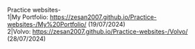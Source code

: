 Practice websites-
<br>
1|My Portfolio: https://zesan2007.github.io/Practice-websites-/My%20Portfolio/ (19/07/2024)<br>
2|Volvo: https://zesan2007.github.io/Practice-websites-/Volvo/ (28/07/2024)
